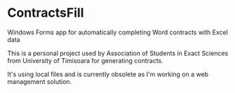 # ContractsFill
Windows Forms app for automatically completing Word contracts with Excel data

This is a personal project used by Association of Students in Exact Sciences from University of Timisoara for generating contracts.

It's using local files and is currently obsolete as I'm working on a web management solution.
